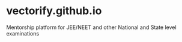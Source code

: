 # vectorify.github.io
Mentorship platform for JEE/NEET and other National and State level examinations
